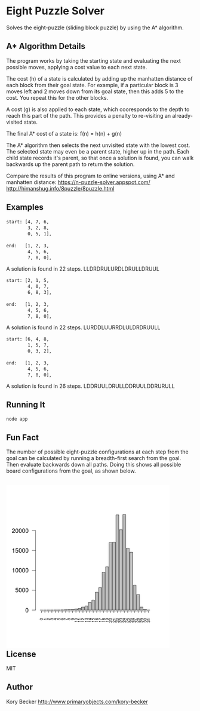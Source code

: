 Eight Puzzle Solver
=========

Solves the eight-puzzle (sliding block puzzle) by using the A* algorithm.

A* Algorithm Details
---

The program works by taking the starting state and evaluating the next possible moves, applying a cost value to each next state.

The cost (h) of a state is calculated by adding up the manhatten distance of each block from their goal state. For example, if a particular block is 3 moves left and 2 moves down from its goal state, then this adds 5 to the cost. You repeat this for the other blocks.

A cost (g) is also applied to each state, which cooresponds to the depth to reach this part of the path. This provides a penalty to re-visiting an already-visited state.

The final A* cost of a state is: f(n) = h(n) + g(n)

The A* algorithm then selects the next unvisited state with the lowest cost. The selected state may even be a parent state, higher up in the path. Each child state records it's parent, so that once a solution is found, you can walk backwards up the parent path to return the solution.

Compare the results of this program to online versions, using A* and manhatten distance:
https://n-puzzle-solver.appspot.com/
http://himanshug.info/8puzzle/8puzzle.html

Examples
---

```
start: [4, 7, 6, 
        3, 2, 8, 
        0, 5, 1],

end:   [1, 2, 3,
        4, 5, 6,
        7, 8, 0],
```
A solution is found in 22 steps.
LLDRDRULURDLDRULLDRUUL

```
start: [2, 1, 5, 
        4, 0, 7, 
        6, 8, 3],

end:   [1, 2, 3,
        4, 5, 6,
        7, 8, 0],
```
A solution is found in 22 steps.
LURDDLUURRDLULDRDRUULL

```
start: [6, 4, 8, 
        1, 5, 7, 
        0, 3, 2],

end:   [1, 2, 3,
        4, 5, 6,
        7, 8, 0],
```
A solution is found in 26 steps.
LDDRUULDRULLDDRUULDDRURULL

Running It
---

```
node app
```

Fun Fact
----

The number of possible eight-puzzle configurations at each step from the goal can be calculated by running a breadth-first search from the goal. Then evaluate backwards down all paths. Doing this shows all possible board configurations from the goal, as shown below.

![Screenshot 1](https://raw.githubusercontent.com/primaryobjects/eightpuzzle/master/depth/steps-from-goal.png)
License
----

MIT

Author
----
Kory Becker
http://www.primaryobjects.com/kory-becker